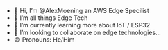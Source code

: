 - 👋 Hi, I’m @AlexMoening an AWS Edge Specilist
- 👀 I’m all things Edge Tech
- 🌱 I’m currently learning more about IoT / ESP32
- 💞️ I’m looking to collaborate on edge technologies... 
- 😄 Pronouns: He/Him
